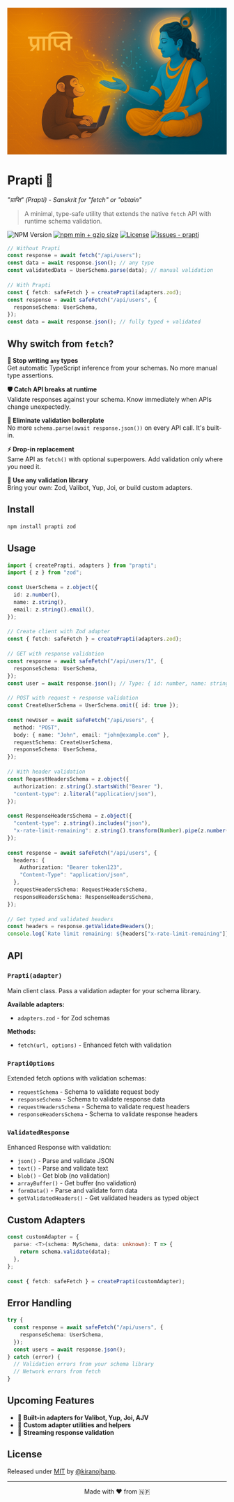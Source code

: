 ![prapti](media/logo.png)

# Prapti 🚀

_"प्राप्ति" (Prapti) - Sanskrit for "fetch" or "obtain"_

> A minimal, type-safe utility that extends the native `fetch` API with runtime schema validation.

![NPM Version](https://img.shields.io/npm/v/prapti)
[![npm min + gzip size](https://badgen.net/bundlephobia/minzip/prapti)](https://bundlephobia.com/result?p=prapti)
[![License](https://img.shields.io/badge/License-MIT-blue)](#license)
[![issues - prapti](https://img.shields.io/github/issues/kiranojhanp/prapti)](https://github.com/kiranojhanp/prapti/issues)

```typescript
// Without Prapti
const response = await fetch("/api/users");
const data = await response.json(); // any type
const validatedData = UserSchema.parse(data); // manual validation

// With Prapti
const { fetch: safeFetch } = createPrapti(adapters.zod);
const response = await safeFetch("/api/users", {
  responseSchema: UserSchema,
});
const data = await response.json(); // fully typed + validated
```

## Why switch from `fetch`?

**🎯 Stop writing `any` types**  
Get automatic TypeScript inference from your schemas. No more manual type assertions.

**🛡️ Catch API breaks at runtime**  
Validate responses against your schema. Know immediately when APIs change unexpectedly.

**🔧 Eliminate validation boilerplate**  
No more `schema.parse(await response.json())` on every API call. It's built-in.

**⚡ Drop-in replacement**  
Same API as `fetch()` with optional superpowers. Add validation only where you need it.

**🎨 Use any validation library**  
Bring your own: Zod, Valibot, Yup, Joi, or build custom adapters.

## Install

```bash
npm install prapti zod
```

## Usage

```typescript
import { createPrapti, adapters } from "prapti";
import { z } from "zod";

const UserSchema = z.object({
  id: z.number(),
  name: z.string(),
  email: z.string().email(),
});

// Create client with Zod adapter
const { fetch: safeFetch } = createPrapti(adapters.zod);

// GET with response validation
const response = await safeFetch("/api/users/1", {
  responseSchema: UserSchema,
});
const user = await response.json(); // Type: { id: number, name: string, email: string }

// POST with request + response validation
const CreateUserSchema = UserSchema.omit({ id: true });

const newUser = await safeFetch("/api/users", {
  method: "POST",
  body: { name: "John", email: "john@example.com" },
  requestSchema: CreateUserSchema,
  responseSchema: UserSchema,
});

// With header validation
const RequestHeadersSchema = z.object({
  authorization: z.string().startsWith("Bearer "),
  "content-type": z.literal("application/json"),
});

const ResponseHeadersSchema = z.object({
  "content-type": z.string().includes("json"),
  "x-rate-limit-remaining": z.string().transform(Number).pipe(z.number()),
});

const response = await safeFetch("/api/users", {
  headers: {
    Authorization: "Bearer token123",
    "Content-Type": "application/json",
  },
  requestHeadersSchema: RequestHeadersSchema,
  responseHeadersSchema: ResponseHeadersSchema,
});

// Get typed and validated headers
const headers = response.getValidatedHeaders();
console.log(`Rate limit remaining: ${headers["x-rate-limit-remaining"]}`);
```

## API

### `Prapti(adapter)`

Main client class. Pass a validation adapter for your schema library.

**Available adapters:**

- `adapters.zod` - for Zod schemas

**Methods:**

- `fetch(url, options)` - Enhanced fetch with validation

### `PraptiOptions`

Extended fetch options with validation schemas:

- `requestSchema` - Schema to validate request body
- `responseSchema` - Schema to validate response data
- `requestHeadersSchema` - Schema to validate request headers
- `responseHeadersSchema` - Schema to validate response headers

### `ValidatedResponse`

Enhanced Response with validation:

- `json()` - Parse and validate JSON
- `text()` - Parse and validate text
- `blob()` - Get blob (no validation)
- `arrayBuffer()` - Get buffer (no validation)
- `formData()` - Parse and validate form data
- `getValidatedHeaders()` - Get validated headers as typed object

## Custom Adapters

```typescript
const customAdapter = {
  parse: <T>(schema: MySchema, data: unknown): T => {
    return schema.validate(data);
  },
};

const { fetch: safeFetch } = createPrapti(customAdapter);
```

## Error Handling

```typescript
try {
  const response = await safeFetch("/api/users", {
    responseSchema: UserSchema,
  });
  const users = await response.json();
} catch (error) {
  // Validation errors from your schema library
  // Network errors from fetch
}
```

## Upcoming Features

- 🔄 **Built-in adapters for Valibot, Yup, Joi, AJV**
- 🎨 **Custom adapter utilities and helpers**
- 🔄 **Streaming response validation**

## License

Released under [MIT](/LICENSE) by [@kiranojhanp](https://github.com/kiranojhanp).

---

<div align="center">
Made with ❤️ from 🇳🇵
</div>
